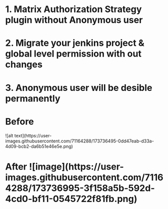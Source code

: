 <h1>1. Matrix Authorization Strategy plugin without Anonymous user</h1>
<h1>2. Migrate your jenkins project & global level permission with out changes</h1>
<h1>3. Anonymous user will be desible permanently</h1>
<h1> Before </h1>
![alt text](https://user-images.githubusercontent.com/71164288/173736495-0dd47eab-d33a-4d09-bcb2-da6b51e46e5e.png)

<h1> After
 ![image](https://user-images.githubusercontent.com/71164288/173736995-3f158a5b-592d-4cd0-bf11-0545722f81fb.png)
</h1>


